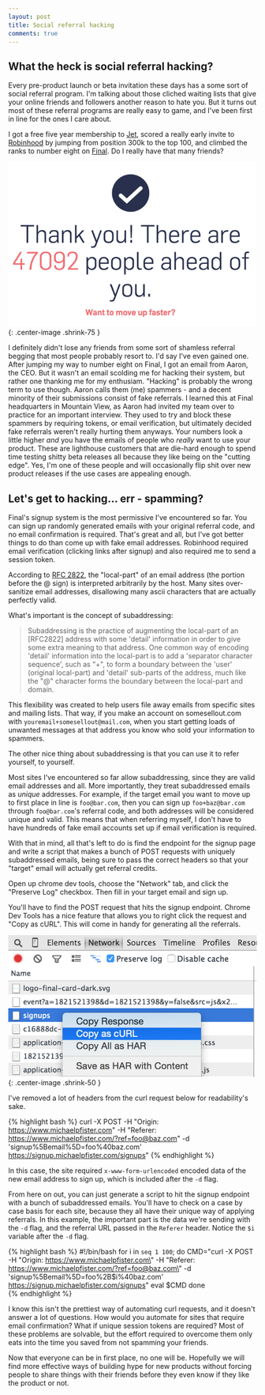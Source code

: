 ```yaml
---
layout: post
title: Social referral hacking
comments: true
---
```


## What the heck is social referral hacking?

Every pre-product launch or beta invitation these days has a some sort of social
referral program.  I'm talking about those cliched waiting lists that give your
online friends and followers another reason to hate you.  But it turns out most
of these referral programs are really easy to game, and I've been first in line
for the ones I care about.

I got a free five year membership to [Jet](//jet.com), scored a really early
invite to [Robinhood](//robinhood.com) by jumping from position 300k to the top
100, and climbed the ranks to number eight on [Final](//getfinal.com). Do I
really have that many friends?

![Social Referral](/img/social-referral-hacking/thanks-signup.jpg){: .center-image .shrink-75 }

I definitely didn't lose any friends from some sort of shamless referral begging
that most people probably resort to. I'd say I've even gained one. After jumping
my way to number eight on Final, I got an email from Aaron, the CEO. But it
wasn't an email scolding me for hacking their system, but rather one thanking me
for my enthusiam.  "Hacking" is probably the wrong term to use though. Aaron
calls them (me) spammers - and a decent minority of their submissions consist of
fake referrals. I learned this at Final headquarters in Mountain View, as Aaron
had invited my team over to practice for an important interview. They used to
try and block these spammers by requiring tokens, or email verification, but
ultimately decided fake referrals weren't really hurting them anyways.  Your
numbers look a little higher *and* you have the emails of people who *really*
want to use your product. These are lighthouse customers that are die-hard
enough to spend time testing shitty beta releases all because they like being on
the "cutting edge".  Yes, I'm one of these people and will occasionally flip
shit over new product releases if the use cases are appealing enough.

## Let's get to hacking... err - spamming?

Final's signup system is the most permissive I've encountered so
far. You can sign up randomly generated emails with your original referral code,
and no email confirmation is required. That's great and all, but I've got better
things to do than come up with fake email addresses. Robinhood required email
verification (clicking links after signup) and also required me to send a
session token. 

According to [RFC 2822](http://tools.ietf.org/html/rfc2822#section-3.4.1), the
"local-part" of an email address (the portion before the @ sign) is 
interpreted arbitrarily by the host. Many sites over-sanitize email addresses,
disallowing many ascii characters that are actually perfectly valid. 

What's important is the concept of subaddressing: 


> Subaddressing is the practice of augmenting the local-part of an
[RFC2822] address with some 'detail' information in order to give some extra
meaning to that address.  One common way of encoding 'detail' information into
the local-part is to add a 'separator character sequence', such as "+", to form
a boundary between the 'user' (original local-part) and 'detail' sub-parts of
the address, much like the "@" character forms the boundary between the
local-part and domain.

This flexibility was created to help users file away emails from specific sites
and mailing lists. That way, if you make an account on somesellout.com with
`youremail+somesellout@mail.com`, when you start getting loads of unwanted
messages at that address you know who sold your information to spammers.

The other nice thing about subaddressing is that you can use it to refer
yourself, to yourself. 

Most sites I've encountered so far allow subaddressing, since they are valid
email addresses and all. More importantly, they treat subaddressed emails as
*unique* addresses. For example, if the target email you want to move up to
first place in line is `foo@bar.com`, then you can sign up `foo+baz@bar.com`
through `foo@bar.com`'s referral code, and both addresses will be considered
unique and valid. This means that when referring myself, I don't have to have
hundreds of fake email accounts set up if email verification is required. 

With that in mind, all that's left to do is find the endpoint for the signup
page and write a script that makes a bunch of POST requests with uniquely
subaddressed emails, being sure to pass the correct headers so that your
"target" email will actually get referral credits.

Open up chrome dev tools, choose the "Network" tab, and click the "Preserve Log"
checkbox. Then fill in your target email and sign up.

You'll have to find the POST request that hits the signup endpoint. Chrome Dev
Tools has a nice feature that allows you to right click the request and "Copy as
cURL". This will come in handy for generating all the referrals.

![chrome dev tools](/img/social-referral-hacking/chrome-tools.jpg){: .center-image .shrink-50 }


I've removed a lot of headers from the curl request below for readability's
sake.

{% highlight bash %}
curl -X POST -H "Origin: https://www.michaelpfister.com" -H "Referer: https://www.michaelpfister.com/?ref=foo@baz.com" -d 'signup%5Bemail%5D=foo%40baz.com' https://signup.michaelpfister.com/signups"
{% endhighlight %}

In this case, the site required `x-www-form-urlencoded` encoded data of the new
email address to sign up, which is included after the `-d` flag. 

From here on out, you can just generate a script to hit the signup endpoint with
a bunch of subaddressed emails. You'll have to check on a case by case basis for
each site, because they all have their unique way of applying referrals. In this
example, the important part is the data we're sending with the `-d` flag, and
the referral URL passed in the `Referer` header.  Notice the `$i` variable after
the `-d` flag.

{% highlight bash %}
#!/bin/bash
for i in `seq 1 100`;
  do
    CMD="curl -X POST -H \"Origin: https://www.michaelpfister.com\" -H \"Referer: https://www.michaelpfister.com/?ref=foo@baz.com\" -d 'signup%5Bemail%5D=foo%2B$i%40baz.com' https://signup.michaelpfister.com/signups"
    eval $CMD
  done  
{% endhighlight %}

I know this isn't the prettiest way of automating curl requests, and it doesn't
answer a lot of questions. How would you automate for sites that require email
confirmation? What if unique session tokens are required? Most of these problems
are solvable, but the effort required to overcome them only eats into the time
you saved from not spamming your friends.

Now that everyone can be in first place, no one will be. Hopefully we will find
more effective ways of building hype for new products without forcing people to
share things with their friends before they even know if they like the product
or not.
